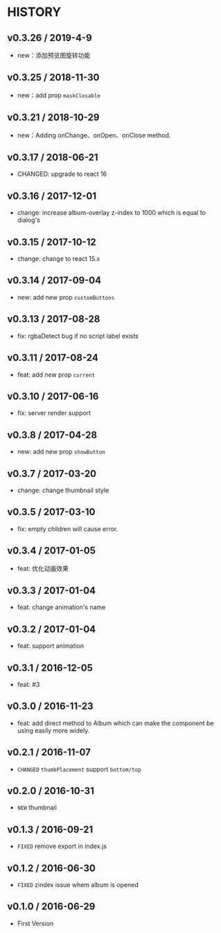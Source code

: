 # HISTORY
## v0.3.26 / 2019-4-9
* new：添加预览图旋转功能

## v0.3.25 / 2018-11-30
* new：add prop `maskClosable`

## v0.3.21 / 2018-10-29
* new：Adding onChange、onOpen、onClose method.

## v0.3.17 / 2018-06-21

* CHANGED: upgrade to react 16

## v0.3.16 / 2017-12-01

* change: increase album-overlay z-index to 1000 which is equal to dialog's

## v0.3.15 / 2017-10-12

* change: change to react 15.x

## v0.3.14 / 2017-09-04

* new: add new prop `customButtons`

## v0.3.13 / 2017-08-28

* fix: rgbaDetect bug if no script label exists

## v0.3.11 / 2017-08-24

* feat: add new prop `current`

## v0.3.10 / 2017-06-16

* fix: server render support

## v0.3.8 / 2017-04-28

* new: add new prop `showButton`

## v0.3.7 / 2017-03-20

* change: change thumbnail style

## v0.3.5 / 2017-03-10

* fix: empty children will cause error.

## v0.3.4 / 2017-01-05

* feat: 优化动画效果

## v0.3.3 / 2017-01-04

* feat: change animation's name

## v0.3.2 / 2017-01-04

* feat: support animation

## v0.3.1 / 2016-12-05

* feat: #3

## v0.3.0 / 2016-11-23

* feat: add direct method to Album which can make the component be using easily more widely.

## v0.2.1 / 2016-11-07

* `CHANGED` `thumbPlacement` support `bottom/top` 

## v0.2.0 / 2016-10-31

* `NEW` thumbnail

## v0.1.3 / 2016-09-21

* `FIXED` remove export in index.js


## v0.1.2 / 2016-06-30

* `FIXED` zindex issue whem album is opened

## v0.1.0 / 2016-06-29

* First Version
